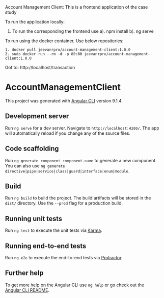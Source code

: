 Account Management Client:
This is a frontend application of the case study

To run the application locally:
1. To run the corresponding the frontend use 
    a). npm install 
    b). ng serve

To run using the docker container, Use below repositories:

    1. docker pull jeevanrpro/account-management-client:1.0.0
    2. sudo docker run --rm -d -p 80:80 jeevanrpro/account-management-client:1.0.0

Got to:  http://localhost/transaction

# AccountManagementClient

This project was generated with [Angular CLI](https://github.com/angular/angular-cli) version 9.1.4.

## Development server

Run `ng serve` for a dev server. Navigate to `http://localhost:4200/`. The app will automatically reload if you change any of the source files.

## Code scaffolding

Run `ng generate component component-name` to generate a new component. You can also use `ng generate directive|pipe|service|class|guard|interface|enum|module`.

## Build

Run `ng build` to build the project. The build artifacts will be stored in the `dist/` directory. Use the `--prod` flag for a production build.

## Running unit tests

Run `ng test` to execute the unit tests via [Karma](https://karma-runner.github.io).

## Running end-to-end tests

Run `ng e2e` to execute the end-to-end tests via [Protractor](http://www.protractortest.org/).

## Further help

To get more help on the Angular CLI use `ng help` or go check out the [Angular CLI README](https://github.com/angular/angular-cli/blob/master/README.md).
